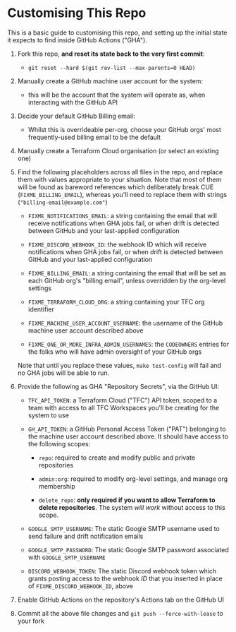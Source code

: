 # Customising This Repo

This is a basic guide to customising this repo, and setting up the initial
state it expects to find inside GitHub Actions ("GHA").

1. Fork this repo, **and reset its state back to the very first commit**:

   - `git reset --hard $(git rev-list --max-parents=0 HEAD)`

1. Manually create a GitHub machine user account for the system:

   - this will be the account that the system will operate as, when interacting
     with the GitHub API

1. Decide your default GitHub Billing email:

   - Whilst this is overrideable per-org, choose your GitHub orgs' most
     frequently-used billing email to be the default

1. Manually create a Terraform Cloud organisation (or select an existing one)

1. Find the following placeholders across all files in the repo, and replace
   them with values appropriate to your situation. Note that most of them will
   be found as bareword references which deliberately break CUE
   (`FIXME_BILLING_EMAIL`), whereas you'll need to replace them with strings
   (`"billing-email@example.com"`)

   - `FIXME_NOTIFICATIONS_EMAIL`: a string containing the email that will
     receive notifications when GHA jobs fail, or when drift is detected
     between GitHub and your last-applied configuration

   - `FIXME_DISCORD_WEBHOOK_ID`: the webhook ID which will receive
     notifications when GHA jobs fail, or when drift is detected between GitHub
     and your last-applied configuration

   - `FIXME_BILLING_EMAIL`: a string containing the email that will be set as
     each GitHub org's "billing email", unless overridden by the org-level
     settings

   - `FIXME_TERRAFORM_CLOUD_ORG`: a string containing your TFC org identifier

   - `FIXME_MACHINE_USER_ACCOUNT_USERNAME`: the username of the GitHub machine
     user account described above

   - `FIXME_ONE_OR_MORE_INFRA_ADMIN_USERNAMES`: the `CODEOWNERS` entries for
     the folks who will have admin oversight of your GitHub orgs

   Note that until you replace these values, `make test-config` will fail and
   no GHA jobs will be able to run.

1. Provide the following as GHA "Repository Secrets", via the GitHub UI:

   - `TFC_API_TOKEN`: a Terraform Cloud ("TFC") API token, scoped to a team
     with access to all TFC Workspaces you'll be creating for the system to use

   - `GH_API_TOKEN`: a GitHub Personal Access Token ("PAT") belonging to the
     machine user account described above. It should have access to the
     following scopes:

     - `repo`: required to create and modify public and private repositories

     - `admin:org`: required to modify org-level settings, and manage org membership

     - `delete_repo`: **only required if you want to allow Terraform to delete repositories**.
       The system *will work* without access to this scope.

   - `GOOGLE_SMTP_USERNAME`: The static Google SMTP username used to send
     failure and drift notification emails

   - `GOOGLE_SMTP_PASSWORD`: The static Google SMTP password associated with
     `GOOGLE_SMTP_USERNAME`

   - `DISCORD_WEBHOOK_TOKEN`: The static Discord webhook token which grants
     posting access to the webhook *ID* that you inserted in place of
     `FIXME_DISCORD_WEBHOOK_ID`, above

1. Enable GitHub Actions on the repository's Actions tab on the GitHub UI

1. Commit all the above file changes and `git push --force-with-lease` to your
   fork
